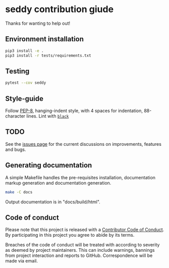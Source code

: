 # seddy contribution giude
Thanks for wanting to help out!

## Environment installation
```bash
pip3 install -e .
pip3 install -r tests/requirements.txt
```

## Testing
```bash
pytest --cov seddy
```

## Style-guide
Follow [PEP-8](https://www.python.org/dev/peps/pep-0008/?), hanging-indent style, with 4
spaces for indentation, 88-character lines. Lint with [`black`](
https://black.readthedocs.io/en/stable/)

## TODO
See the [issues page](https://github.com/EpicWink/seddy/issues) for the current
discussions on improvements, features and bugs.

## Generating documentation
A simple Makefile handles the pre-requisites installation, documentation markup
generation and documentation generation.
```bash
make -C docs
```

Output documentation is in "docs/build/html".

## Code of conduct
Please note that this project is released with a [Contributor Code of Conduct](
CODE_OF_CONDUCT.md).
By participating in this project you agree to abide by its terms.

Breaches of the code of conduct will be treated with according to severity as
deemed by project maintainers. This can include warnings, bannings from project
interaction and reports to GitHub. Correspondence will be made via email.

